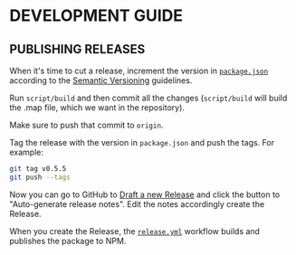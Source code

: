 # DEVELOPMENT GUIDE

## PUBLISHING RELEASES

When it's time to cut a release, increment the version in [`package.json`](../package.json) according to the [Semantic Versioning](http://semver.org/) guidelines.

Run `script/build` and then commit all the changes (`script/build` will build the .map file, which we want in the repository).

Make sure to push that commit to `origin`.

Tag the release with the version in `package.json` and push the tags. For example:

```bash
git tag v0.5.5
git push --tags
```

Now you can go to GitHub to [Draft a new Release](https://github.com/haacked/aspnet-client-validation/releases/new) and click the button to "Auto-generate release notes". Edit the notes accordingly create the Release.


When you create the Release, the [`release.yml`](../.github/.workflow.release.yml) workflow builds and publishes the package to NPM.
